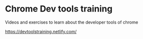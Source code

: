 # Chrome Dev tools training

Videos and exercises to learn about the developer tools of chrome

https://devtoolstraining.netlify.com/
